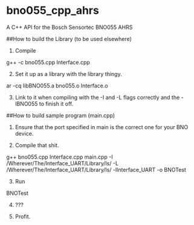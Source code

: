 # bno055_cpp_ahrs
A C++ API for the Bosch Sensortec BNO055 AHRS

##How to build the Library (to be used elsewhere)

1) Compile

g++ -c bno055.cpp Interface.cpp

2) Set it up as a library with the library thingy.

ar -cq libBNO055.a bno055.o Interface.o

3) Link to it when compiling with the -I and -L flags correctly and the -lBNO055 to finish it off.

##How to build sample program (main.cpp)

1) Ensure that the port specified in main is the correct one for your BNO device.

2) Compile that shit.

g++ bno055.cpp Interface.cpp main.cpp -I /Wherever/The/Interface_UART/Library/Is/ -L /Wherever/The/Interface_UART/Library/Is/ -lInterface_UART -o BNOTest

3) Run

BNOTest

4) ???

5) Profit.
